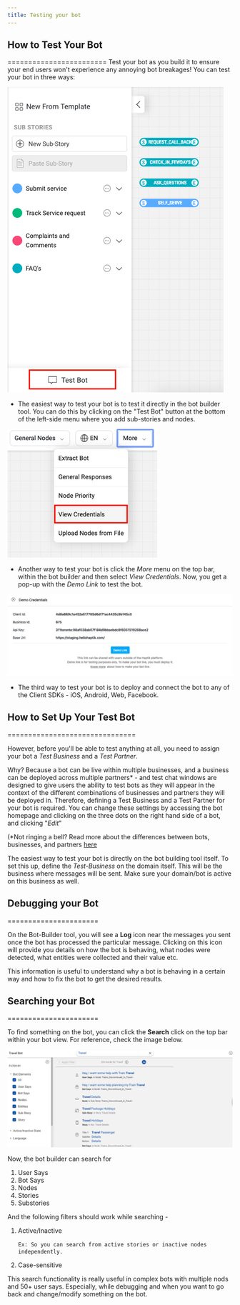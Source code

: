 ```yaml
---
title: Testing your bot
---
```


## How to Test Your Bot
========================
Test your bot as you build it to ensure your end users won't experience any annoying bot breakages! You can test your bot in three ways:

![image](assets/test-bot.png)

- The easiest way to test your bot is to test it directly in the bot builder tool. You can do this by clicking on the "Test Bot" button at the bottom of the left-side menu where you add sub-stories and nodes.

![image](assets/test-bot-view-credentials.png)

- Another way to test your bot is click the *More* menu on the top bar, within the bot builder and then select *View Credentials*. Now, you get a pop-up with the *Demo Link* to test the bot.

![image](assets/test-bot-view-demo-link.png)

- The third way to test your bot is to deploy and connect the bot to any of the Client SDKs - iOS, Android, Web, Facebook.

## How to Set Up Your Test Bot
===============================

However, before you'll be able to test anything at all, you need to assign your bot a _Test Business_ and a _Test Partner_.

Why? Because a bot can be live within multiple businesses, and a business can be deployed across multiple partners\* - and test chat windows are designed to give users the ability to test bots as they will appear in the context of the different combinations of businesses and partners they will be deployed in. Therefore, defining a Test Business and a Test Partner for your bot is required. You can change these settings by accessing the bot homepage and clicking on the three dots on the right hand side of a bot, and clicking "*Edit*"

(\*Not ringing a bell? Read more about the differences between bots, businesses, and partners [here](bot-builder/basic/business.md)

The easiest way to test your bot is directly on the bot building tool itself. To set this up, define the _Test-Business_ on the domain itself. This will be the business where messages will be sent. Make sure your domain/bot is active on this business as well.

## Debugging your Bot
======================

On the Bot-Builder tool, you will see a **Log** icon near the messages you sent once the bot has processed the particular message. Clicking on this icon will provide you details on how the bot is behaving, what nodes were detected, what entities were collected and their value etc.

This information is useful to understand why a bot is behaving in a certain way and how to fix the bot to get the desired results.

## Searching your Bot
======================

To find something on the bot, you can click the **Search** click on the top bar within your bot view. For reference, check the image below.

![image](assets/search-bot.png)

Now, the bot builder can search for

1. User Says
2. Bot Says
3. Nodes
4. Stories
5. Substories

And the following filters should work while searching - 

1. Active/Inactive 

       Ex: So you can search from active stories or inactive nodes independently. 
       
2. Case-sensitive 
       
This search functionality is really useful in complex bots with multiple nods and 50+ user says. Especially, while debugging and when you want to go back and change/modify something on the bot. 
